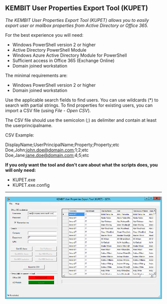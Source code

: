 ﻿## KEMBIT User Properties Export Tool (KUPET)

_The KEMBIT User Properties Export Tool (KUPET) allows you to easily export user or mailbox properties from Active Directory or Office 365._

For the best experience you will need:
- Windows PowerShell version 2 or higher
- Active Directory PowerShell Module
- Windows Azure Active Directory Module for PowerShell
- Sufficient access in Office 365 (Exchange Online)
- Domain joined workstation

The minimal requirements are:
- Windows PowerShell version 2 or higher
- Domain joined workstation

Use the applicable search fields to find users. You can use wildcards (*) to search with partial strings.
To find properties for existing users, you can import a CSV file (using _File - Open CSV_). 

The CSV file should use the semicolon (;) as delimiter and contain at least the userprincipalname.

CSV Example:

DisplayName;UserPrincipalName;Property;Property;etc<br>
Doe,John;john.doe@domain.com;1;2;etc<br>
Doe,Jane;jane.doe@domain.com;4;5;etc<br>

**If you only want the tool and don't care about what the scripts does, you will only need:**
- KUPET.exe
- KUPET.exe.config

***

![Sample](https://github.com/ahatting/KUPET/blob/master/Sample1.png "KUPET")
